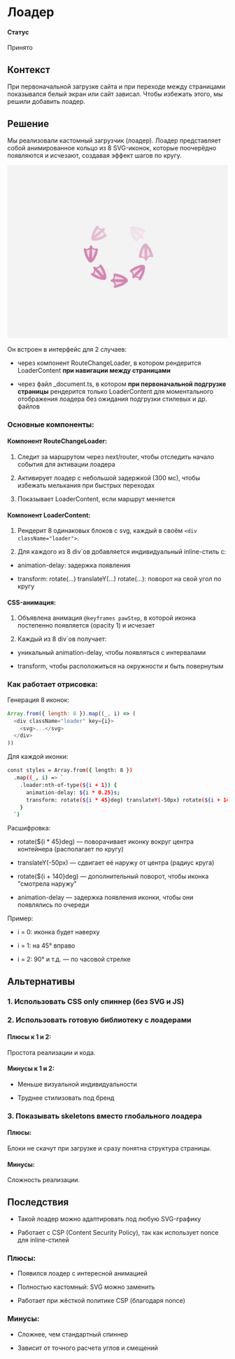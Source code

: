 # Лоадер

#### Статус
Принято

## Контекст
При первоначальной загрузке сайта и при переходе между страницами показывался белый экран или сайт зависал. Чтобы избежать этого, мы решили добавить лоадер.

## Решение
Мы реализовали кастомный загрузчик (лоадер). Лоадер представляет собой анимированное кольцо из 8 SVG-иконок, которые поочерёдно появляются и исчезают, создавая эффект шагов по кругу.

![loader](./gif/loader.gif)

Он встроен в интерфейс для 2 случаев:
- через компонент RouteChangeLoader, в котором рендерится LoaderContent **при навигации между страницами**

- через файл _document.ts, в котором **при первоначальной подгрузке страницы** рендерится только LoaderContent для моментального отображения лоадера без ожидания подгрузки стилевых и др. файлов

### Основные компоненты:

#### Компонент RouteChangeLoader:

1. Следит за маршрутом через next/router, чтобы отследить начало события для активации лоадера

2. Активирует лоадер с небольшой задержкой (300 мс), чтобы избежать мелькания при быстрых переходах

3. Показывает LoaderContent, если маршрут меняется

#### Компонент LoaderContent:

1. Рендерит 8 одинаковых блоков с svg, каждый в своём `<div className="loader">`.

2. Для каждого из 8 div`ов добавляется индивидуальный inline-стиль с:

- animation-delay: задержка появления

- transform: rotate(...) translateY(...) rotate(...): поворот на свой угол по кругу

#### CSS-анимация:

1. Объявлена анимация `@keyframes pawStep`, в которой иконка постепенно появляется (opacity 1) и исчезает

2. Каждый из 8 div`ов получает:

- уникальный animation-delay, чтобы появляться с интервалами

- transform, чтобы расположиться на окружности и быть повернутым

### Как работает отрисовка:
Генерация 8 иконок:
```js
Array.from({ length: 8 }).map((_, i) => (
  <div className="loader" key={i}>
    <svg>...</svg>
  </div>
))
```

Для каждой иконки:
```bash
const styles = Array.from({ length: 8 })
  .map((_, i) => `
    .loader:nth-of-type(${i + 1}) {
      animation-delay: ${i * 0.25}s;
      transform: rotate(${i * 45}deg) translateY(-50px) rotate(${i + 140}deg);
    }
  `)
```

Расшифровка:  
- rotate(${i * 45}deg) — поворачивает иконку вокруг центра контейнера (располагает по кругу)

- translateY(-50px) — сдвигает её наружу от центра (радиус круга)

- rotate(${i + 140}deg) — дополнительный поворот, чтобы иконка "смотрела наружу"

- animation-delay — задержка появления иконки, чтобы они появлялись по очереди

Пример:  
- i = 0: иконка будет наверху

- i = 1: на 45° вправо

- i = 2: 90° и т.д. — по часовой стрелке


## Альтернативы

### 1. Использовать CSS only спиннер (без SVG и JS)

### 2. Использовать готовую библиотеку с лоадерами

#### Плюсы к 1 и 2:
Простота реализации и кода.

#### Минусы к 1 и 2:
- Меньше визуальной индивидуальности

- Труднее стилизовать под бренд

### 3. Показывать skeletons вместо глобального лоадера

#### Плюсы:
Блоки не скачут при загрузке и сразу понятна структура страницы.

#### Минусы:
Сложность реализации.

## Последствия
- Такой лоадер можно адаптировать под любую SVG-графику

- Работает с CSP (Content Security Policy), так как использует nonce для inline-стилей

### Плюсы:
- Появился лоадер с интересной анимацией

- Полностью кастомный: SVG можно заменить

- Работает при жёсткой политике CSP (благодаря nonce)

### Минусы:
- Сложнее, чем стандартный спиннер

- Зависит от точного расчета углов и смещений
